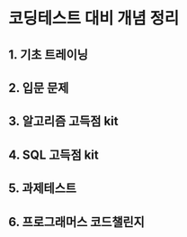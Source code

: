 # 코딩테스트 대비 개념 정리

## 1. 기초 트레이닝

## 2. 입문 문제

## 3. 알고리즘 고득점 kit

## 4. SQL 고득점 kit

## 5. 과제테스트

## 6. 프로그래머스 코드챌린지
